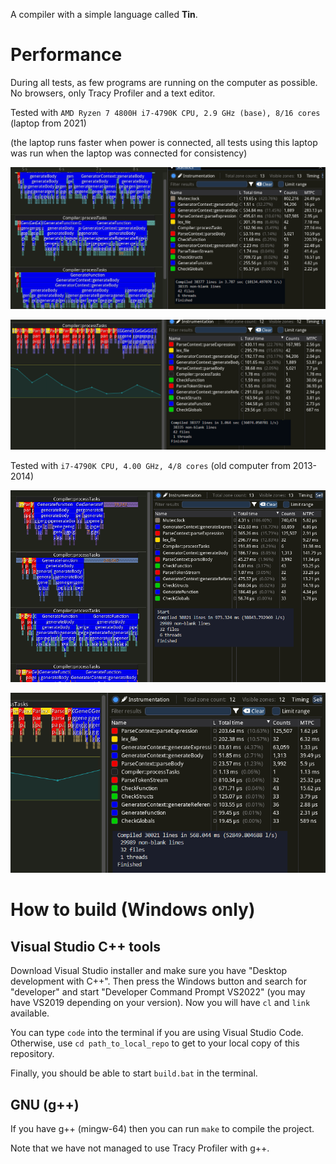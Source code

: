 A compiler with a simple language called **Tin**.

# Performance
During all tests, as few programs are running on the computer as possible. No browsers, only Tracy Profiler and a text editor.

Tested with `AMD Ryzen 7 4800H i7-4790K CPU, 2.9 GHz (base), 8/16 cores` (laptop from 2021)

(the laptop runs faster when power is connected, all tests using this laptop was run when the laptop was connected for consistency)

![](docs/perf_cpu1_multiple_threads.png)

![](docs/perf_cpu1_single_thread.png)

Tested with `i7-4790K CPU, 4.00 GHz, 4/8 cores` (old computer from 2013-2014)

![](docs/performance_mutex_overhead.png)

![](docs/performance_single_thread.png)

# How to build (Windows only)
## Visual Studio C++ tools
Download Visual Studio installer and make sure you have "Desktop development with C++".
Then press the Windows button and search for "developer" and start "Developer Command Prompt VS2022" (you may have VS2019 depending on your version).
Now you will have `cl` and `link` available.

You can type `code` into the terminal if you are using Visual Studio Code.
Otherwise, use `cd path_to_local_repo` to get to your local copy of this repository.

Finally, you should be able to start `build.bat` in the terminal.

## GNU (g++)
If you have g++ (mingw-64) then you can run `make` to compile the project.

Note that we have not managed to use Tracy Profiler with g++.